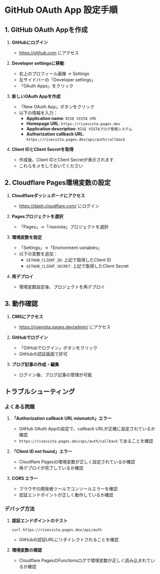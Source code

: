 # GitHub OAuth App 設定手順

## 1. GitHub OAuth Appを作成

1. **GitHubにログイン**
   - https://github.com にアクセス

2. **Developer settingsに移動**
   - 右上のプロフィール画像 → Settings
   - 左サイドバーの「Developer settings」
   - 「OAuth Apps」をクリック

3. **新しいOAuth Appを作成**
   - 「New OAuth App」ボタンをクリック
   - 以下の情報を入力：
     - **Application name**: `RISE VISTA CMS`
     - **Homepage URL**: `https://risevista.pages.dev`
     - **Application description**: `RISE VISTAブログ管理システム`
     - **Authorization callback URL**: `https://risevista.pages.dev/api/auth/callback`

4. **Client IDとClient Secretを取得**
   - 作成後、Client IDとClient Secretが表示されます
   - これらをメモしておいてください

## 2. Cloudflare Pages環境変数の設定

1. **Cloudflareダッシュボードにアクセス**
   - https://dash.cloudflare.com/ にログイン

2. **Pagesプロジェクトを選択**
   - 「Pages」→「risevista」プロジェクトを選択

3. **環境変数を設定**
   - 「Settings」→「Environment variables」
   - 以下の変数を追加：
     - `GITHUB_CLIENT_ID`: 上記で取得したClient ID
     - `GITHUB_CLIENT_SECRET`: 上記で取得したClient Secret

4. **再デプロイ**
   - 環境変数設定後、プロジェクトを再デプロイ

## 3. 動作確認

1. **CMSにアクセス**
   - https://risevista.pages.dev/admin/ にアクセス

2. **GitHubでログイン**
   - 「GitHubでログイン」ボタンをクリック
   - GitHubの認証画面で許可

3. **ブログ記事の作成・編集**
   - ログイン後、ブログ記事の管理が可能

## トラブルシューティング

### よくある問題

1. **「Authorization callback URL mismatch」エラー**
   - GitHub OAuth Appの設定で、callback URLが正確に設定されているか確認
   - `https://risevista.pages.dev/api/auth/callback` であることを確認

2. **「Client ID not found」エラー**
   - Cloudflare Pagesの環境変数が正しく設定されているか確認
   - 再デプロイが完了しているか確認

3. **CORS エラー**
   - ブラウザの開発者ツールでコンソールエラーを確認
   - 認証エンドポイントが正しく動作しているか確認

### デバッグ方法

1. **認証エンドポイントのテスト**
   ```bash
   curl https://risevista.pages.dev/api/auth
   ```
   - GitHubの認証URLにリダイレクトされることを確認

2. **環境変数の確認**
   - Cloudflare PagesのFunctionsログで環境変数が正しく読み込まれているか確認
